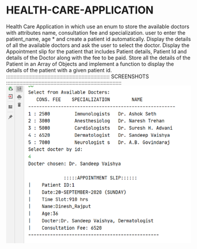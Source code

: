 # HEALTH-CARE-APPLICATION
 Health Care Application in which use an enum to store the available doctors with attributes name,  consultation fee and specialization.
 user to enter the patient_name, age * and create a patient id automatically.
 Display the details of all the available doctors and ask the user to select the doctor.
 Display the Appointment slip for the patient that includes Patient details, Patient Id and details of the Doctor along with the fee to be paid. 
 Store all the details of the Patient  in an Array of Objects and implement a function to display the details of the patient with a given patient id.
:::::::::::::::::::::::::::::::::::::::::::::::::::::::::::::::::::::: SCREENSHOTS ::::::::::::::::::::::::::::::::::::::::::::::::::::::::::::::::::::::::::::::
![initial image](https://github.com/avinash0786/HEALTH-CARE-APPLICATION/blob/master/imagesSS/h1.png?raw=true)
